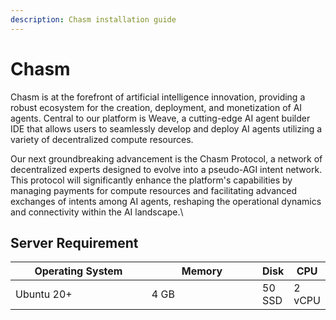 ```yaml
---
description: Chasm installation guide
---
```


# Chasm

Chasm is at the forefront of artificial intelligence innovation, providing a robust ecosystem for the creation, deployment, and monetization of AI agents. Central to our platform is Weave, a cutting-edge AI agent builder IDE that allows users to seamlessly develop and deploy AI agents utilizing a variety of decentralized compute resources.

Our next groundbreaking advancement is the Chasm Protocol, a network of decentralized experts designed to evolve into a pseudo-AGI intent network. This protocol will significantly enhance the platform's capabilities by managing payments for compute resources and facilitating advanced exchanges of intents among AI agents, reshaping the operational dynamics and connectivity within the AI landscape.\


## Server Requirement

<table><thead><tr><th width="221">Operating System</th><th width="176">Memory</th><th>Disk</th><th>CPU</th></tr></thead><tbody><tr><td>Ubuntu 20+</td><td>4 GB</td><td>50 SSD</td><td>2 vCPU</td></tr></tbody></table>

